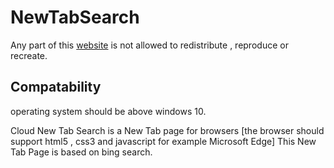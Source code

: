 # NewTabSearch

Any part of this <a href="https://CloudGlitch.github.io/NewTabSearch">website</a> is not allowed to redistribute , reproduce or recreate. 

## Compatability 

operating system should be above windows 10.

Cloud New Tab Search is a New Tab page for browsers [the browser should support html5 , css3 and javascript for example Microsoft Edge]
This New Tab Page is based on bing search.


